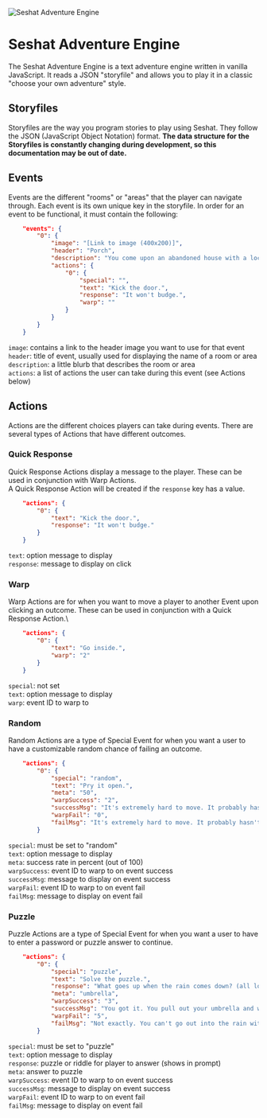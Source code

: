 ![Seshat Adventure Engine](https://i.imgur.com/KLpd2I2.png)

# Seshat Adventure Engine
The Seshat Adventure Engine is a text adventure engine written in vanilla JavaScript. It reads a JSON "storyfile" and allows you to play it in a classic "choose your own adventure" style.

## Storyfiles
Storyfiles are the way you program stories to play using Seshat. They follow the JSON (JavaScript Object Notation) format. **The data structure for the Storyfiles is constantly changing during development, so this documentation may be out of date.**

## Events
Events are the different "rooms" or "areas" that the player can navigate through. Each event is its own unique key in the storyfile. In order for an event to be functional, it must contain the following:
```JSON
    "events": {
        "0": {
            "image": "[Link to image (400x200)]",
            "header": "Porch",
            "description": "You come upon an abandoned house with a locked front door.",
            "actions": {
                "0": {
                    "special": "",     
                    "text": "Kick the door.",
                    "response": "It won't budge.",
                    "warp": ""
                }
            }
        }
    }
```
```image```: contains a link to the header image you want to use for that event  
```header```: title of event, usually used for displaying the name of a room or area  
```description```: a little blurb that describes the room or area  
```actions```: a list of actions the user can take during this event (see Actions below)  

## Actions
Actions are the different choices players can take during events. There are several types of Actions that have different outcomes.

### Quick Response
Quick Response Actions display a message to the player. These can be used in conjunction with Warp Actions.\
A Quick Response Action will be created if the ```response``` key has a value.
```JSON
    "actions": {
        "0": {
            "text": "Kick the door.",
            "response": "It won't budge."
        }
    }
```
```text```: option message to display\
```response```: message to display on click

### Warp
Warp Actions are for when you want to move a player to another Event upon clicking an outcome. These can be used in conjunction with a Quick Response Action.\
```JSON
    "actions": {
        "0": {     
            "text": "Go inside.",
            "warp": "2"
        }
    }
```    
```special```: not set\
```text```: option message to display\
```warp```: event ID to warp to

### Random
Random Actions are a type of Special Event for when you want a user to have a customizable random chance of failing an outcome.
```JSON
    "actions": {
        "0": {
            "special": "random",
            "text": "Pry it open.",
            "meta": "50",
            "warpSuccess": "2",
            "successMsg": "It's extremely hard to move. It probably hasn't been opened in years. With a great burst of effort, you slide the window open.",
            "warpFail": "0",
            "failMsg": "It's extremely hard to move. It probably hasn't been opened in years. Unfortunately it appears the wood has rotted to the point that this window won't be opening any time soon."
        }
```
```special```: must be set to "random"\
```text```: option message to display\
```meta```: success rate in percent (out of 100)\
```warpSuccess```: event ID to warp to on event success\
```successMsg```: message to display on event success\
```warpFail```: event ID to warp to on event fail\
```failMsg```: message to display on event fail

### Puzzle
Puzzle Actions are a type of Special Event for when you want a user to have to enter a password or puzzle answer to continue.
```JSON
    "actions": {
        "0": {
            "special": "puzzle",                      
            "text": "Solve the puzzle.",
            "response": "What goes up when the rain comes down? (all lowercase, one word).",
            "meta": "umbrella",
            "warpSuccess": "3",
            "successMsg": "You got it. You pull out your umbrella and walk out into the rain.",
            "warpFail": "5",
            "failMsg": "Not exactly. You can't go out into the rain without one of these."
        }
```
```special```: must be set to "puzzle"\
```text```: option message to display\
```response```: puzzle or riddle for player to answer (shows in prompt)\
```meta```: answer to puzzle\
```warpSuccess```: event ID to warp to on event success\
```successMsg```: message to display on event success\
```warpFail```: event ID to warp to on event fail\
```failMsg```: message to display on event fail